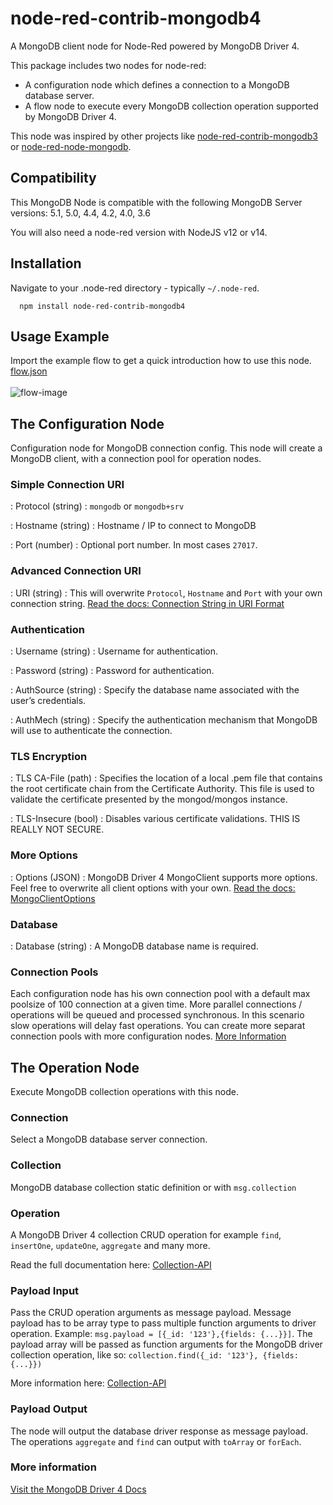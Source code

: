 # node-red-contrib-mongodb4
A MongoDB client node for Node-Red powered by MongoDB Driver 4.

This package includes two nodes for node-red:
* A configuration node which defines a connection to a MongoDB database server.
* A flow node to execute every MongoDB collection operation supported by MongoDB Driver 4.

This node was inspired by other projects like [node-red-contrib-mongodb3](https://github.com/ozomer/node-red-contrib-mongodb2) or [node-red-node-mongodb](https://flows.nodered.org/node/node-red-node-mongodb).

## Compatibility
This MongoDB Node is compatible with the following MongoDB Server versions:
5.1, 5.0, 4.4, 4.2, 4.0, 3.6

You will also need a node-red version with NodeJS v12 or v14.

## Installation
Navigate to your .node-red directory - typically `~/.node-red`.
```
  npm install node-red-contrib-mongodb4
```

## Usage Example
Import the example flow to get a quick introduction how to use this node. \
[flow.json](https://raw.githubusercontent.com/steineey/node-red-contrib-mongodb4/master/examples/flow.json) \
\
![flow-image](https://github.com/steineey/node-red-contrib-mongodb4/blob/master/examples/example-flow.png)

## The Configuration Node
Configuration node for MongoDB connection config.
This node will create a MongoDB client, with a connection pool for operation nodes.

### Simple Connection URI

: Protocol (string) : `mongodb` or `mongodb+srv`

: Hostname (string) : Hostname / IP to connect to MongoDB

: Port (number) : Optional port number. In most cases `27017`.

### Advanced Connection URI

: URI (string) : This will overwrite `Protocol`, `Hostname` and `Port` with your own connection string.
[Read the docs: Connection String in URI Format](https://docs.mongodb.com/manual/reference/connection-string/)

### Authentication

: Username (string) : Username for authentication.

: Password (string) : Password for authentication.

: AuthSource (string) : Specify the database name associated with the user’s credentials.

: AuthMech (string) : Specify the authentication mechanism that MongoDB will use to authenticate the connection.

### TLS Encryption

: TLS CA-File (path) : Specifies the location of a local .pem file that contains the root certificate chain from the Certificate Authority. This file is used to validate the certificate presented by the mongod/mongos instance.

: TLS-Insecure (bool) : Disables various certificate validations. THIS IS REALLY NOT SECURE.

### More Options

: Options (JSON) : MongoDB Driver 4 MongoClient supports more options. Feel free to overwrite all client options with your own.
[Read the docs: MongoClientOptions](https://mongodb.github.io/node-mongodb-native/4.2/interfaces/MongoClientOptions.html)

### Database

: Database (string) : A MongoDB database name is required.

### Connection Pools
Each configuration node has his own connection pool with a default max poolsize of 100 connection at a given time. More parallel connections / operations will be queued and processed synchronous. In this scenario slow operations will delay fast operations. You can create more separat connection pools with more configuration nodes. [More Information](https://docs.mongodb.com/drivers/node/current/faq/#how-can-i-prevent-a-slow-operation-from-delaying-other-operations-)


## The Operation Node

Execute MongoDB collection operations with this node.

### Connection

Select a MongoDB database server connection.

### Collection

MongoDB database collection static definition or with `msg.collection`

### Operation

A MongoDB Driver 4 collection CRUD operation for example `find`, `insertOne`, `updateOne`, `aggregate` and many more.

Read the full documentation here: [Collection-API](https://mongodb.github.io/node-mongodb-native/4.2/classes/Collection.html)

### Payload Input

Pass the CRUD operation arguments as message payload.
Message payload has to be array type to pass multiple function arguments to driver operation.
Example: `msg.payload = [{_id: '123'},{fields: {...}}]`.
The payload array will be passed as function arguments for the MongoDB driver collection operation, like so: `collection.find({_id: '123'}, {fields: {...}})`

More information here:
[Collection-API](https://mongodb.github.io/node-mongodb-native/4.2/classes/Collection.html)

### Payload Output

The node will output the database driver response as message payload.
The operations `aggregate` and `find` can output with `toArray` or `forEach`.

### More information

[Visit the MongoDB Driver 4 Docs](https://docs.mongodb.com/drivers/node/current/)